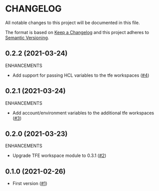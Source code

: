 # CHANGELOG

All notable changes to this project will be documented in this file.

The format is based on [Keep a Changelog](http://keepachangelog.com/) and this project adheres to [Semantic Versioning](http://semver.org/).

## 0.2.2 (2021-03-24)

ENHANCEMENTS

* Add support for passing HCL variables to the tfe workspaces ([#4](https://github.com/schubergphilis/terraform-aws-mcaf-avm/pull/4))

## 0.2.1 (2021-03-24)

ENHANCEMENTS

* Add account/environment variables to the additional tfe workspaces ([#3](https://github.com/schubergphilis/terraform-aws-mcaf-avm/pull/3))

## 0.2.0 (2021-03-23)

ENHANCEMENTS

* Upgrade TFE workspace module to 0.3.1 ([#2](https://github.com/schubergphilis/terraform-aws-mcaf-avm/pull/2))

## 0.1.0 (2021-02-26)

* First version ([#1](https://github.com/schubergphilis/terraform-aws-mcaf-avm/pull/1))
